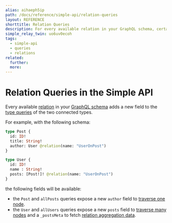```yaml
---
alias: aihaeph5ip
path: /docs/reference/simple-api/relation-queries
layout: REFERENCE
shorttitle: Relation Queries
description: For every available relation in your GraphQL schema, certain queries are automatically generated.
simple_relay_twin: uo6uv0ecoh
tags:
  - simple-api
  - queries
  - relations
related:
  further:
  more:
---
```


# Relation Queries in the Simple API

Every available [relation](!alias-goh5uthoc1) in your [GraphQL schema](!alias-ahwoh2fohj) adds a new field to the [type queries]() of the two connected types.

For example, with the following schema:

```graphql
type Post {
  id: ID!
  title: String!
  author: User @relation(name: "UserOnPost")
}

type User {
  id: ID!
  name : String!
  posts: [Post!]! @relation(name: "UserOnPost")
}
```

the following fields will be available:

* the `Post` and `allPosts` queries expose a new `author` field to [traverse one node]().
* the `User` and `allUsers` queries expose a new `posts` field  to [traverse many nodes]() and a `_postsMeta` to fetch [relation aggregation data]().
